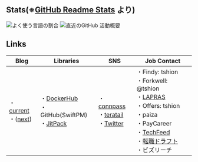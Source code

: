 ## Stats(※[GitHub Readme Stats](https://github.com/anuraghazra/github-readme-stats) より)
<span>
  <img align="center" alt="よく使う言語の割合" src="https://github-readme-stats.vercel.app/api/top-langs/?hide=html,shell&langs_count=5&username=tshion" />
</span>
<span>
  <img align="center" alt="直近のGitHub 活動概要" src="https://github-readme-stats.vercel.app/api?count_private=true&show_icons=true&username=tshion" />
</span>



## Links
Blog | Libraries | SNS | Job Contact
--- | --- | --- | ---
・[current](https://mokumokulog.netlify.app/)<br />・([next](https://mklog.netlify.app/)) | ・[DockerHub](https://hub.docker.com/u/tshion)<br />・GitHub(SwiftPM)<br />・[JitPack](https://jitpack.io/) | ・[connpass](https://connpass.com/user/Shion74431841/)<br />・[teratail](https://teratail.com/users/tshion)<br />・[Twitter](https://twitter.com/shion_engineer) | ・Findy: tshion<br />・Forkwell: @tshion<br />・[LAPRAS](https://lapras.com/public/tshion)<br />・Offers: tshion<br />・paiza<br />・PayCareer<br />・[TechFeed](https://techfeed.io/people/@shion_engineer)<br />・[転職ドラフト](https://job-draft.jp/users/60683)<br />・ビズリーチ
